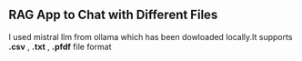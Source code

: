 ## RAG App to Chat with Different Files
I used mistral llm from ollama which has been dowloaded locally.It supports **.csv** , **.txt** , **.pfdf** file format  